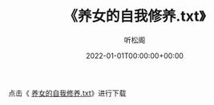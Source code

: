 ﻿---
title:  《养女的自我修养.txt》
date:   2022-01-01T00:00:00+00:00
author: 听松阁
layout: post
permalink: /养女的自我修养/
categories: 小说
tags: [小说]
---

点击《 [养女的自我修养.txt](http://img.660000.xyz/bookstukust/book/bntxt/10/养女的自我修养.txt)》进行下载